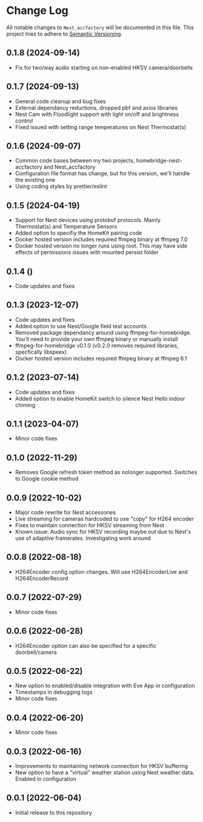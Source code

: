 # Change Log

All notable changes to `Nest_accfactory` will be documented in this file. This project tries to adhere to [Semantic Versioning](http://semver.org/).

## 0.1.8 (2024-09-14)

- Fix for two/way audio starting on non-enabled HKSV camera/doorbells

## 0.1.7 (2024-09-13)

- General code cleanup and bug fixes
- External dependancy reductions, dropped pbf and axios libraries
- Nest Cam with Floodlight support with light on/off and brightness control
- Fixed issued with setting range temperatures on Nest Thermostat(s)

## 0.1.6 (2024-09-07)

- Common code bases between my two projects, homebridge-nest-accfactory and Nest_accfactory
- Configuration file format has change, but for this version, we'll handle the existing one   
- Using coding styles by prettier/eslint

## 0.1.5 (2024-04-19)

- Support for Nest devices using protobuf protocols. Mainly Thermostat(s) and Temperature Sensors
- Added option to specifiy the HomeKit pairing code
- Docker hosted version includes required ffmpeg binary at ffmpeg 7.0
- Docker hosted version no longer runs using root. This may have side effects of permissions issues with mounted persist folder

## 0.1.4 ()

- Code updates and fixes    

## 0.1.3 (2023-12-07)

- Code updates and fixes
- Added option to use Nest/Google field test accounts
- Removed package dependancy around using ffmpeg-for-homebridge. You'll need to provide your own ffmpeg binary or manually install
- ffmpeg-for-homebridge v0.1.0 (v0.2.0 removes required libraries, specfically libspeex)
- Docker hosted version includes required ffmpeg binary at ffmpeg 6.1

## 0.1.2 (2023-07-14)

- Code updates and fixes
- Added option to enable HomeKit switch to silence Nest Hello indoor chiming

## 0.1.1 (2023-04-07)

- Minor code fixes

## 0.1.0 (2022-11-29)

- Removes Google refresh token method as nolonger supported. Switches to Google cookie method

## 0.0.9 (2022-10-02)

- Major code rewrite for Nest accessories
- Live streaming for cameras hardcoded to use "copy" for H264 encoder
- Fixes to maintain connection for HKSV streaming from Nest
- Known issue: Audio sync for HKSV recording maybe out due to Nest's use of adaptive framerates. Investigating work around

## 0.0.8 (2022-08-18)

- H264Encoder config option changes. Will use H264EncoderLive and H264EncoderRecord

## 0.0.7 (2022-07-29)

- Minor code fixes

## 0.0.6 (2022-06-28)

- H264Encoder option can also be specified for a specific doorbell/camera

## 0.0.5 (2022-06-22)

- New option to enabled/disable integration with Eve App in configuration
- Timestamps in debugging logs
- Minor code fixes

## 0.0.4 (2022-06-20)

- Minor code fixes

## 0.0.3 (2022-06-16)

- Improvements to maintaining network connection for HKSV buffering
- New option to have a "virtual" weather station using Nest weather data. Enabled in configuration

## 0.0.1 (2022-06-04)

- Initial release to this repository
